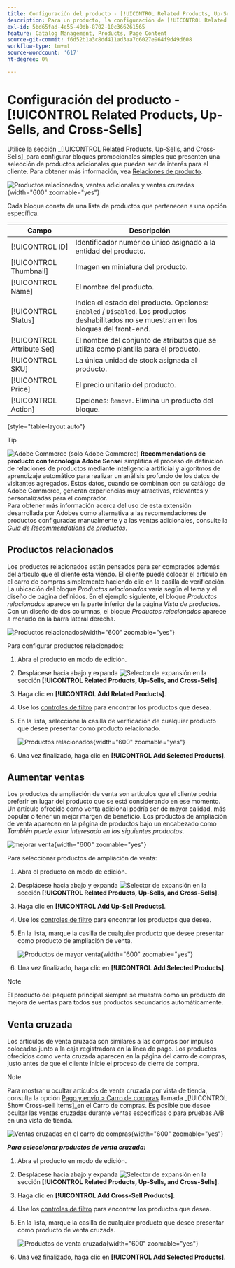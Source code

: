 ```yaml
---
title: Configuración del producto - [!UICONTROL Related Products, Up-Sells, and Cross-Sells]
description: Para un producto, la configuración de [!UICONTROL Related Products, Up-Sells, and Cross-Sells] define bloques promocionales simples en la página del producto que resaltan una selección de productos adicionales.
exl-id: 5bd65fad-4e55-40db-8702-10c366261565
feature: Catalog Management, Products, Page Content
source-git-commit: f6d52b1a3c8dd411ad3aa7c6027e964f9d49d608
workflow-type: tm+mt
source-wordcount: '617'
ht-degree: 0%

---
```


# Configuración del producto - [!UICONTROL Related Products, Up-Sells, and Cross-Sells]

Utilice la sección _[!UICONTROL Related Products, Up-Sells, and Cross-Sells]_para configurar bloques promocionales simples que presenten una selección de productos adicionales que puedan ser de interés para el cliente. Para obtener más información, vea [Relaciones de producto](../merchandising-promotions/product-relationships.md).

![Productos relacionados, ventas adicionales y ventas cruzadas](./assets/product-related-up-sell-cross-sell.png){width="600" zoomable="yes"}

Cada bloque consta de una lista de productos que pertenecen a una opción específica.

| Campo | Descripción |
|--- |--- |
| [!UICONTROL ID] | Identificador numérico único asignado a la entidad del producto. |
| [!UICONTROL Thumbnail] | Imagen en miniatura del producto. |
| [!UICONTROL Name] | El nombre del producto. |
| [!UICONTROL Status] | Indica el estado del producto. Opciones: `Enabled` / `Disabled`. Los productos deshabilitados no se muestran en los bloques del front-end. |
| [!UICONTROL Attribute Set] | El nombre del conjunto de atributos que se utiliza como plantilla para el producto. |
| [!UICONTROL SKU] | La única unidad de stock asignada al producto. |
| [!UICONTROL Price] | El precio unitario del producto. |
| [!UICONTROL Action] | Opciones: `Remove`. Elimina un producto del bloque. |

{style="table-layout:auto"}

>[!TIP]
>
>![Adobe Commerce](../assets/adobe-logo.svg) (solo Adobe Commerce) **Recommendations de producto con tecnología Adobe Sensei** simplifica el proceso de definición de relaciones de productos mediante inteligencia artificial y algoritmos de aprendizaje automático para realizar un análisis profundo de los datos de visitantes agregados. Estos datos, cuando se combinan con su catálogo de Adobe Commerce, generan experiencias muy atractivas, relevantes y personalizadas para el comprador.
><br/>
>Para obtener más información acerca del uso de esta extensión desarrollada por Adobes como alternativa a las recomendaciones de productos configuradas manualmente y a las ventas adicionales, consulte la _[Guía de Recommendations de productos](https://experienceleague.adobe.com/docs/commerce-merchant-services/product-recommendations/guide-overview.html)_.

## Productos relacionados

Los productos relacionados están pensados para ser comprados además del artículo que el cliente está viendo. El cliente puede colocar el artículo en el carro de compras simplemente haciendo clic en la casilla de verificación. La ubicación del bloque _Productos relacionados_ varía según el tema y el diseño de página definidos. En el ejemplo siguiente, el bloque _Productos relacionados_ aparece en la parte inferior de la página _Vista de productos_. Con un diseño de dos columnas, el bloque _Productos relacionados_ aparece a menudo en la barra lateral derecha.

![Productos relacionados](./assets/storefront-product-related-products.png){width="600" zoomable="yes"}

Para configurar productos relacionados:

1. Abra el producto en modo de edición.

1. Desplácese hacia abajo y expanda ![Selector de expansión](../assets/icon-display-expand.png) en la sección **[!UICONTROL Related Products, Up-Sells, and Cross-Sells]**.

1. Haga clic en **[!UICONTROL Add Related Products]**.

1. Use los [controles de filtro](../getting-started/admin-grid-controls.md) para encontrar los productos que desea.

1. En la lista, seleccione la casilla de verificación de cualquier producto que desee presentar como producto relacionado.

   ![Productos relacionados](./assets/products-related-add.png){width="600" zoomable="yes"}

1. Una vez finalizado, haga clic en **[!UICONTROL Add Selected Products]**.

## Aumentar ventas

Los productos de ampliación de venta son artículos que el cliente podría preferir en lugar del producto que se está considerando en ese momento. Un artículo ofrecido como venta adicional podría ser de mayor calidad, más popular o tener un mejor margen de beneficio. Los productos de ampliación de venta aparecen en la página de productos bajo un encabezado como _También puede estar interesado en los siguientes productos_.

![mejorar venta](./assets/storefront-product-upsell.png){width="600" zoomable="yes"}

Para seleccionar productos de ampliación de venta:

1. Abra el producto en modo de edición.

1. Desplácese hacia abajo y expanda ![Selector de expansión](../assets/icon-display-expand.png) en la sección **[!UICONTROL Related Products, Up-Sells, and Cross-Sells]**.

1. Haga clic en **[!UICONTROL Add Up-Sell Products]**.

1. Use los [controles de filtro](../getting-started/admin-grid-controls.md) para encontrar los productos que desea.

1. En la lista, marque la casilla de cualquier producto que desee presentar como producto de ampliación de venta.

   ![Productos de mayor venta](./assets/product-up-sell-add.png){width="600" zoomable="yes"}

1. Una vez finalizado, haga clic en **[!UICONTROL Add Selected Products]**.

>[!NOTE]
>
>El producto del paquete principal siempre se muestra como un producto de mejora de ventas para todos sus productos secundarios automáticamente.

## Venta cruzada

Los artículos de venta cruzada son similares a las compras por impulso colocadas junto a la caja registradora en la línea de pago. Los productos ofrecidos como venta cruzada aparecen en la página del carro de compras, justo antes de que el cliente inicie el proceso de cierre de compra.

>[!NOTE]
>
>Para mostrar u ocultar artículos de venta cruzada por vista de tienda, consulta la opción [Pago y envío > Carro de compras](../configuration-reference/sales/checkout.md) llamada _[!UICONTROL Show Cross-sell Items]_en el Carro de compras. Es posible que desee ocultar las ventas cruzadas durante ventas específicas o para pruebas A/B en una vista de tienda.

![Ventas cruzadas en el carro de compras](./assets/storefront-cart-cross-sells.png){width="600" zoomable="yes"}

**_Para seleccionar productos de venta cruzada:_**

1. Abra el producto en modo de edición.

1. Desplácese hacia abajo y expanda ![Selector de expansión](../assets/icon-display-expand.png) en la sección **[!UICONTROL Related Products, Up-Sells, and Cross-Sells]**.

1. Haga clic en **[!UICONTROL Add Cross-Sell Products]**.

1. Use los [controles de filtro](../getting-started/admin-grid-controls.md) para encontrar los productos que desea.

1. En la lista, marque la casilla de cualquier producto que desee presentar como producto de venta cruzada.

   ![Productos de venta cruzada](./assets/product-cross-sell-add.png){width="600" zoomable="yes"}

1. Una vez finalizado, haga clic en **[!UICONTROL Add Selected Products]**.
